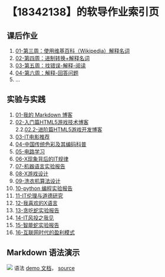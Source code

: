 # 【18342138】的软导作业索引页

## 课后作业

1. [01-第三周：使用维基百科（Wikipedia）解释名词](hw01)
2. [02-第四周：进制转换+解释名词](hw02)
3. [03-第五周：找错误-解释-阅读](hw03)
4. [04-第六周：解释-回答问题](hw04)
5. ...


## 实验与实践

1. [01-我的 Markdown 博客](lab01)   
2. [02-入门篇HTML5游戏技术博客](lab02)   
2.2.[02.2-进阶篇HTML5游戏开发博客](lab022)
3. [03-IT电影推荐](lab03)
4. [04-中国传统色彩及其编码科普](lab04)
5. [05-电路学习](lab05)
6. [06-X现象背后的IT规律](lab06)
7. [07-机器语言实验报告](lab07)
8. [08-X游戏设计](lab08)
9. [09-洗衣机算法设计](lab09)
10. [10-python 编程实验报告](lab10)
11. [11-IT伦理与道德研究](lab11)
12. [12-我喜欢的X语言](lab12)
13. [13-贪吃蛇实验报告](lab13)
14. [14-IT风投之我见](lab14)
15. [15-智能蛇实验报告](lab15)
16. [16-互联网时代的盈利模式](lab16)


## Markdown 语法演示

![](images/exclamation.png) 语法 [demo 文档](demo)， [source](https://github.com/sysu-swi/homework/blob/gh-pages/demo.md)



